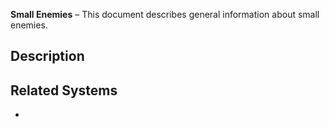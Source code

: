 **Small Enemies** – This document describes general information about small enemies.
## Description

## Related Systems
- 
